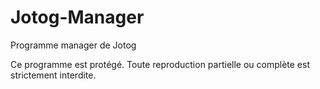 # Jotog-Manager
Programme manager de Jotog

Ce programme est protégé. Toute reproduction partielle ou complète est strictement interdite.
